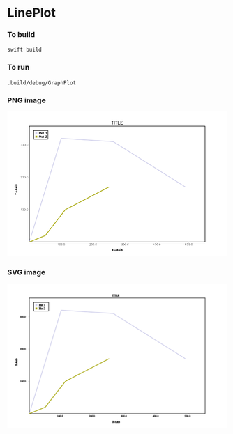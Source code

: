 # LinePlot

### To build

```console
swift build
```

### To run

```console
.build/debug/GraphPlot
```

### PNG image

![alt text](https://github.com/KarthikRIyer/LinePlot/blob/master/swift_plot_test.png)

### SVG image

![alt text](https://github.com/KarthikRIyer/LinePlot/blob/master/swift_plot_test.svg)
